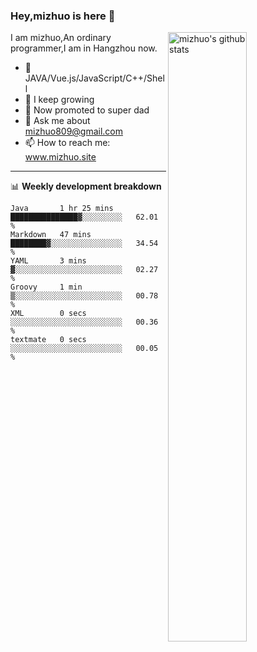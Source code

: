 ### Hey,mizhuo is here 👋

<img align="right" alt="mizhuo's github stats" width="50%" src="https://github-readme-stats.vercel.app/api?username=mizhuo&theme=tokyonight&show_icons=true">

I am mizhuo,An ordinary programmer,I am in Hangzhou now.

- 🔭 JAVA/Vue.js/JavaScript/C++/Shell
- 🌱 I keep growing
- 🤔 Now promoted to super dad
- 💬 Ask me about mizhuo809@gmail.com
- 📫 How to reach me: www.mizhuo.site

---
📊 **Weekly development breakdown**

<!--START_SECTION:waka-->

```text
Java       1 hr 25 mins    ███████████████▓░░░░░░░░░   62.01 %
Markdown   47 mins         ████████▓░░░░░░░░░░░░░░░░   34.54 %
YAML       3 mins          ▓░░░░░░░░░░░░░░░░░░░░░░░░   02.27 %
Groovy     1 min           ▒░░░░░░░░░░░░░░░░░░░░░░░░   00.78 %
XML        0 secs          ░░░░░░░░░░░░░░░░░░░░░░░░░   00.36 %
textmate   0 secs          ░░░░░░░░░░░░░░░░░░░░░░░░░   00.05 %
```

<!--END_SECTION:waka-->

